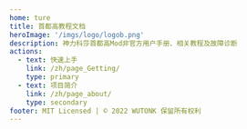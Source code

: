 ```yaml
---
home: ture
title: 首都高教程文档
heroImage: '/imgs/logo/logob.png'
description: 神力科莎首都高Mod非官方用户手册、相关教程及故障诊断
actions:
  - text: 快速上手
    link: /zh/page_Getting/
    type: primary
  - text: 项目简介
    link: /zh/page_about/
    type: secondary
footer: MIT Licensed | © 2022 WUTONK 保留所有权利
---
```




